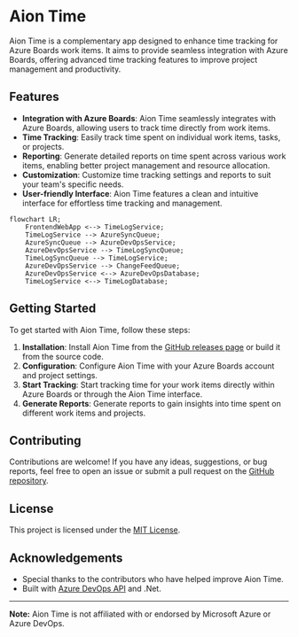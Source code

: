 # Aion Time

Aion Time is a complementary app designed to enhance time tracking for Azure Boards work items. It aims to provide seamless integration with Azure Boards, offering advanced time tracking features to improve project management and productivity.

## Features

- **Integration with Azure Boards**: Aion Time seamlessly integrates with Azure Boards, allowing users to track time directly from work items.
- **Time Tracking**: Easily track time spent on individual work items, tasks, or projects.
- **Reporting**: Generate detailed reports on time spent across various work items, enabling better project management and resource allocation.
- **Customization**: Customize time tracking settings and reports to suit your team's specific needs.
- **User-friendly Interface**: Aion Time features a clean and intuitive interface for effortless time tracking and management.

```mermaid
flowchart LR;
    FrontendWebApp <--> TimeLogService;
    TimeLogService --> AzureSyncQueue;
    AzureSyncQueue --> AzureDevOpsService;
    AzureDevOpsService --> TimeLogSyncQueue;
    TimeLogSyncQueue --> TimeLogService;
    AzureDevOpsService --> ChangeFeedQueue;
    AzureDevOpsService <--> AzureDevOpsDatabase;
    TimeLogService <--> TimeLogDatabase;
```

## Getting Started

To get started with Aion Time, follow these steps:

1. **Installation**: Install Aion Time from the [GitHub releases page](https://github.com/yourusername/aion-time/releases) or build it from the source code.
2. **Configuration**: Configure Aion Time with your Azure Boards account and project settings.
3. **Start Tracking**: Start tracking time for your work items directly within Azure Boards or through the Aion Time interface.
4. **Generate Reports**: Generate reports to gain insights into time spent on different work items and projects.

## Contributing

Contributions are welcome! If you have any ideas, suggestions, or bug reports, feel free to open an issue or submit a pull request on the [GitHub repository](https://github.com/yourusername/aion-time).

## License

This project is licensed under the [MIT License](LICENSE).

## Acknowledgements

- Special thanks to the contributors who have helped improve Aion Time.
- Built with [Azure DevOps API](https://docs.microsoft.com/en-us/rest/api/azure/devops/?view=azure-devops-rest-6.0) and .Net.

---

**Note:** Aion Time is not affiliated with or endorsed by Microsoft Azure or Azure DevOps.



